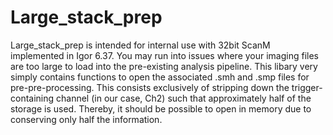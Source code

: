 # Large_stack_prep 
Large_stack_prep is intended for internal use with 32bit ScanM implemented in Igor 6.37. You may run into issues where your imaging files are too large to load into the pre-existing analysis pipeline. This libary very simply contains functions to open the associated .smh and .smp files for pre-pre-processing. This consists exclusively of stripping down the trigger-containing channel (in our case, Ch2) such that approximately half of the storage is used. Thereby, it should be possible to open in memory due to conserving only half the information. 
